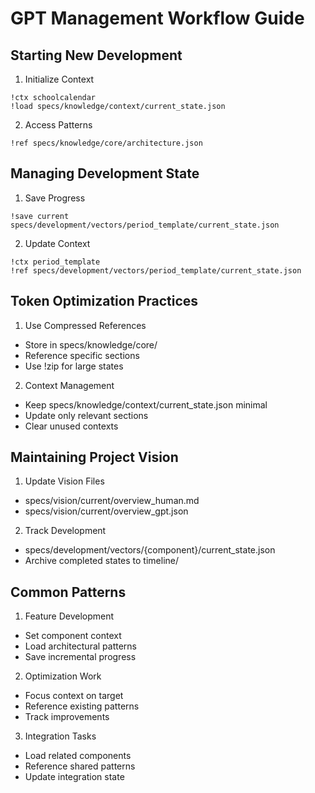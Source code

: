 # GPT Management Workflow Guide

## Starting New Development

1. Initialize Context
```
!ctx schoolcalendar
!load specs/knowledge/context/current_state.json
```

2. Access Patterns
```
!ref specs/knowledge/core/architecture.json
```

## Managing Development State

1. Save Progress
```
!save current specs/development/vectors/period_template/current_state.json
```

2. Update Context
```
!ctx period_template
!ref specs/development/vectors/period_template/current_state.json
```

## Token Optimization Practices

1. Use Compressed References
- Store in specs/knowledge/core/
- Reference specific sections
- Use !zip for large states

2. Context Management
- Keep specs/knowledge/context/current_state.json minimal
- Update only relevant sections
- Clear unused contexts

## Maintaining Project Vision

1. Update Vision Files
- specs/vision/current/overview_human.md
- specs/vision/current/overview_gpt.json

2. Track Development
- specs/development/vectors/{component}/current_state.json
- Archive completed states to timeline/

## Common Patterns

1. Feature Development
- Set component context
- Load architectural patterns
- Save incremental progress

2. Optimization Work
- Focus context on target
- Reference existing patterns
- Track improvements

3. Integration Tasks
- Load related components
- Reference shared patterns
- Update integration state
